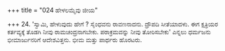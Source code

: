 +++
title = "024 ಹೇಳಲಮ್ಮೆವು ಜೀಯ"

+++
24. 'ಸ್ವಾಮಿ, ಹೇಳುವುದು ಹೇಗೆ ? ಸೈಂಧವನು ರಾವಣನಾದನು. ದ್ರೌಪದಿ ಸೀತೆಯಾದಳು. ಈಗ ಕ್ಷತ್ರಿಯರ ಕರ್ತವ್ಯಕ್ಕೆ ತೊಡಗಿ ನೀವು ರಾಮಚಂದ್ರನಾಗಬೇಕು. ಪರಾಕ್ರಮವನ್ನು ನೀವು ತೋರಿಸಬೇಕು' ಎನ್ನಲು ಧರ್ಮಜನು ಭೀಮಾರ್ಜುನರಿಗೆ ಆದೇಶವಿತ್ತನು. ಭೀಮ ಮತ್ತು ಪಾರ್ಥರು ಹೊರಟರು.